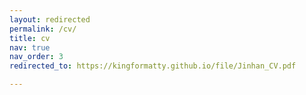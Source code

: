 ```yaml
---
layout: redirected
permalink: /cv/
title: cv
nav: true
nav_order: 3
redirected_to: https://kingformatty.github.io/file/Jinhan_CV.pdf

---
```

